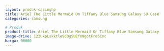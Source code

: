 ```yaml
---
layout: produk-casinghp
title: Ariel The Little Mermaid On Tiffany Blue Samsung Galaxy S9 Case
categories: samsung

# Produk
product-title: Ariel The Little Mermaid On Tiffany Blue Samsung Galaxy S9 Case
image-drive: 122UkpLskktle9dOgSUEfX0gotFre6Cmc
harga: 90000
---
```


